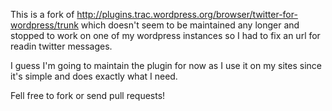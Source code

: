 This is a fork of http://plugins.trac.wordpress.org/browser/twitter-for-wordpress/trunk which doesn't seem to be maintained any longer and stopped to work on one of my wordpress instances so I had to fix an url for readin twitter messages.

I guess I'm going to maintain the plugin for now as I use it on my sites since it's simple and does exactly what I need.

Fell free to fork or send pull requests!
